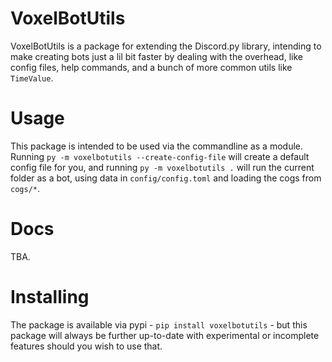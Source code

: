 # VoxelBotUtils

VoxelBotUtils is a package for extending the Discord.py library, intending to make creating bots just a lil bit faster by dealing with the overhead, like config files, help commands, and a bunch of more common utils like `TimeValue`. 

# Usage

This package is intended to be used via the commandline as a module. Running `py -m voxelbotutils --create-config-file` will create a default config file for you, and running `py -m voxelbotutils .` will run the current folder as a bot, using data in `config/config.toml` and loading the cogs from `cogs/*`.

# Docs

TBA.

# Installing

The package is available via pypi - `pip install voxelbotutils` - but this package will always be further up-to-date with experimental or incomplete features should you wish to use that.
